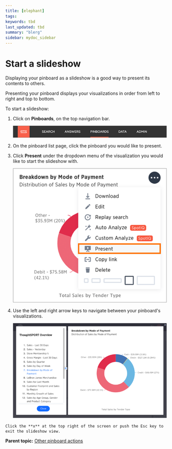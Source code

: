 ```yaml
---
title: [elephant]
tags: 
keywords: tbd
last_updated: tbd
summary: "blerg"
sidebar: mydoc_sidebar
---
```

# Start a slideshow

Displaying your pinboard as a slideshow is a good way to present its contents to others.

Presenting your pinboard displays your visualizations in order from left to right and top to bottom.

To start a slideshow:

1.   Click on **Pinboards**, on the top navigation bar. 

     ![](../../../shared/conrefs/../../images/click_pinboards_icon.png "Pinboards") 

2.   On the pinboard list page, click the pinboard you would like to present. 
3.   Click **Present** under the dropdown menu of the visualization you would like to start the slideshow with. 

     ![](../../../images/present_a_pinboard.png "Present a visualization") 

4.   Use the left and right arrow keys to navigate between your pinboard's visualizations. 

     ![](../../../images/pinboard_slideshow_view.png "Pinboard slideshow view") 

    Click the **x** at the top right of the screen or push the Esc key to exit the slideshow view.


**Parent topic:** [Other pinboard actions](../../../pages/end_user_guide/pinboards/pinboard_actions.html)

